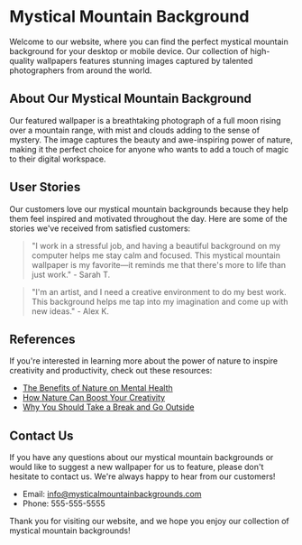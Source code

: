 <!--font:Lato-->

# Mystical Mountain Background

Welcome to our website, where you can find the perfect mystical mountain background for your desktop or mobile device. Our collection of high-quality wallpapers features stunning images captured by talented photographers from around the world.

## About Our Mystical Mountain Background

Our featured wallpaper is a breathtaking photograph of a full moon rising over a mountain range, with mist and clouds adding to the sense of mystery. The image captures the beauty and awe-inspiring power of nature, making it the perfect choice for anyone who wants to add a touch of magic to their digital workspace.

## User Stories

Our customers love our mystical mountain backgrounds because they help them feel inspired and motivated throughout the day. Here are some of the stories we've received from satisfied customers:

> "I work in a stressful job, and having a beautiful background on my computer helps me stay calm and focused. This mystical mountain wallpaper is my favorite—it reminds me that there's more to life than just work." - Sarah T.

> "I'm an artist, and I need a creative environment to do my best work. This background helps me tap into my imagination and come up with new ideas." - Alex K.

## References

If you're interested in learning more about the power of nature to inspire creativity and productivity, check out these resources:

- [The Benefits of Nature on Mental Health](#)
- [How Nature Can Boost Your Creativity](#)
- [Why You Should Take a Break and Go Outside](#)

## Contact Us

If you have any questions about our mystical mountain backgrounds or would like to suggest a new wallpaper for us to feature, please don't hesitate to contact us. We're always happy to hear from our customers!

- Email: info@mysticalmountainbackgrounds.com
- Phone: 555-555-5555

Thank you for visiting our website, and we hope you enjoy our collection of mystical mountain backgrounds!

<!--

Write me content for website with wallpaper which alt text is:

"A photograph of a full moon rising over a mountain range, with mist and clouds adding to the sense of mystery."

The name/title of the page should not be 1:1 copy of the alt text but rather a real content of the website which is using this wallpaper.

- Use markdown format 
- Start with heading
- Heading should be short and concise
- The content should look like a real website 
- The website should not be about the wallpaper, wallpaper is just a related background
- Heading should be contain work "wallpaper" or "background"
- Include real sections like references, contact, user stories, etc. use things relevant to the page purpose.
- Feel free to use structure like headings, bullets, numbering, blockquotes, paragraphs, horizontal lines, etc.
- You can use formatting like bold or _italic_
- You can include UTF-8 emojis
- Links should be only #hash anchors (and you can refer to the document itself)
- Do not include images


---


# Mystical Mountain Background

Welcome to our website, where you can find the perfect mystical mountain background for your desktop or mobile device. Our collection of high-quality wallpapers features stunning images captured by talented photographers from around the world.

## About Our Mystical Mountain Background

Our featured wallpaper is a breathtaking photograph of a full moon rising over a mountain range, with mist and clouds adding to the sense of mystery. The image captures the beauty and awe-inspiring power of nature, making it the perfect choice for anyone who wants to add a touch of magic to their digital workspace.

## User Stories

Our customers love our mystical mountain backgrounds because they help them feel inspired and motivated throughout the day. Here are some of the stories we've received from satisfied customers:

> "I work in a stressful job, and having a beautiful background on my computer helps me stay calm and focused. This mystical mountain wallpaper is my favorite—it reminds me that there's more to life than just work." - Sarah T.

> "I'm an artist, and I need a creative environment to do my best work. This background helps me tap into my imagination and come up with new ideas." - Alex K.

## References

If you're interested in learning more about the power of nature to inspire creativity and productivity, check out these resources:

- [The Benefits of Nature on Mental Health](#)
- [How Nature Can Boost Your Creativity](#)
- [Why You Should Take a Break and Go Outside](#)

## Contact Us

If you have any questions about our mystical mountain backgrounds or would like to suggest a new wallpaper for us to feature, please don't hesitate to contact us. We're always happy to hear from our customers!

- Email: info@mysticalmountainbackgrounds.com
- Phone: 555-555-5555

Thank you for visiting our website, and we hope you enjoy our collection of mystical mountain backgrounds!

-->
